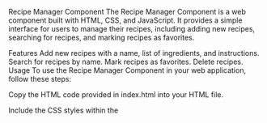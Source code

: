 Recipe Manager Component
The Recipe Manager Component is a web component built with HTML, CSS, and JavaScript. It provides a simple interface for users to manage their recipes, including adding new recipes, searching for recipes, and marking recipes as favorites.

Features
Add new recipes with a name, list of ingredients, and instructions.
Search for recipes by name.
Mark recipes as favorites.
Delete recipes.
Usage
To use the Recipe Manager Component in your web application, follow these steps:

Copy the HTML code provided in index.html into your HTML file.

Include the CSS styles within the <style> tag in your HTML file.

Include the JavaScript code within the <script> tag in your HTML file, or link to an external JavaScript file.

Make sure to place the <recipe-manager></recipe-manager> tag in your HTML where you want the Recipe Manager Component to appear.

Customize the styles and functionality as needed to fit your application's requirements.

Customization
You can customize the appearance and behavior of the Recipe Manager Component by modifying the CSS styles and JavaScript code provided. Here are some customization options:

Adjust the styling of the container, input fields, buttons, and recipe list to match your application's design.
Add additional features such as editing recipes, categorizing recipes, or sharing recipes with others.
Integrate the Recipe Manager Component with a backend server to store recipes persistently and allow users to access their recipes from multiple devices.
Dependencies
The Recipe Manager Component does not have any external dependencies and can be used standalone in any web application.

License
This project is licensed under the MIT License.